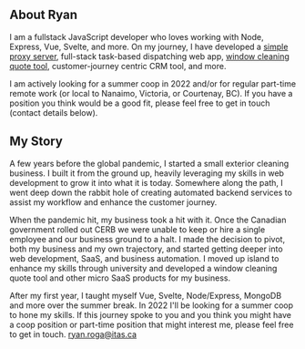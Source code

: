 ## About Ryan

I am a fullstack JavaScript developer who loves working with Node, Express, Vue, Svelte, and more. On my journey, I have developed a [simple proxy server](https://github.com/vonroga/metaweather-proxy), full-stack task-based dispatching web app, [window cleaning quote tool](https://nicdgl113.github.io/course-project-vonroga/), customer-journey centric CRM tool, and more.

I am actively looking for a summer coop in 2022 and/or for regular part-time remote work (or local to Nanaimo, Victoria, or Courtenay, BC). If you have a position you think would be a good fit, please feel free to get in touch (contact details below).

## My Story

A few years before the global pandemic, I started a small exterior cleaning business. I built it from the ground up, heavily leveraging my skills in web development to grow it into what it is today. Somewhere along the path, I went deep down the rabbit hole of creating automated backend services to assist my workflow and enhance the customer journey.

When the pandemic hit, my business took a hit with it. Once the Canadian government rolled out CERB we were unable to keep or hire a single employee and our business ground to a halt. I made the decision to pivot, both my business and my own trajectory, and started getting deeper into web development, SaaS, and business automation. I moved up island to enhance my skills through university and developed a window cleaning quote tool and other micro SaaS products for my business.

After my first year, I taught myself Vue, Svelte, Node/Express, MongoDB and more over the summer break. In 2022 I'll be looking for a summer coop to hone my skills. If this journey spoke to you and you think you might have a coop position or part-time position that might interest me, please feel free to get in touch. [ryan.roga@itas.ca](mailto:ryan.roga@itas.ca)


